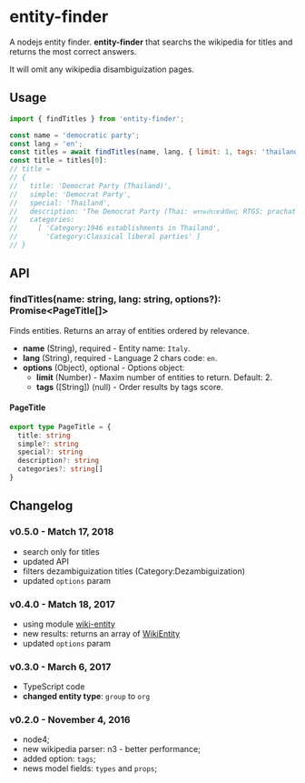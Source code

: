 # entity-finder

A nodejs entity finder. **entity-finder** that searchs the wikipedia for titles and returns the most correct answers.

It will omit any wikipedia disambiguization pages.

## Usage

```js
import { findTitles } from 'entity-finder';

const name = 'democratic party';
const lang = 'en';
const titles = await findTitles(name, lang, { limit: 1, tags: 'thailand' });
const title = titles[0]:
// title =
// { 
//   title: 'Democrat Party (Thailand)',
//   simple: 'Democrat Party',
//   special: 'Thailand',
//   description: 'The Democrat Party (Thai: พรรคประชาธิปัตย์; RTGS: prachathipat) is a Thai political party...',
//   categories:
//     [ 'Category:1946 establishments in Thailand',
//       'Category:Classical liberal parties' ]
// }

```

## API

### findTitles(name: string, lang: string, options?): Promise<PageTitle[]>

Finds entities. Returns an array of entities ordered by relevance.

- **name** (String), required - Entity name: `Italy`.
- **lang** (String), required - Language 2 chars code: `en`.
- **options** (Object), optional - Options object:
  - **limit** (Number) - Maxim number of entities to return. Default: 2.
  - **tags** ([String]) (null) - Order results by tags score.

#### PageTitle

```ts
export type PageTitle = {
  title: string
  simple?: string
  special?: string
  description?: string
  categories?: string[]
}
```

## Changelog

### v0.5.0 - Match 17, 2018

- search only for titles
- updated API
- filters dezambiguization titles (Category:Dezambiguization)
- updated `options` param

### v0.4.0 - Match 18, 2017

- using module [wiki-entity](https://github.com/entitizer/wiki-entity-js)
- new results: returns an array of [WikiEntity](https://github.com/entitizer/wiki-entity-js#wikientity)
- updated `options` param

### v0.3.0 - March 6, 2017

- TypeScript code
- **changed entity type**: `group` to `org`

### v0.2.0 - November 4, 2016

- node4;
- new wikipedia parser: n3 - better performance;
- added option: `tags`;
- news model fields: `types` and `props`;
